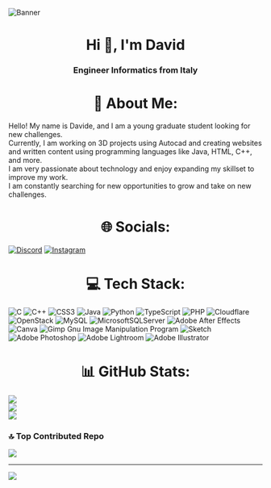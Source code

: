 ![Banner](https://github.com/DavyCele/DavyCele/assets/133571128/274b4565-2097-4f95-bd86-12f2fd95c36a)
<h1 align="center">Hi 👋, I'm David</h1>
<h3 align="center">Engineer Informatics from Italy</h3>

<h1 align="center">💫 About Me:</h1>
  Hello! My name is Davide, and I am a young graduate student looking for new challenges.  <br>Currently, I am working on 3D projects using Autocad and creating websites and written content using programming languages like Java, HTML, C++, and more. <br>I am very passionate about technology and enjoy expanding my skillset to improve my work.<br> I am constantly searching for new opportunities to grow and take on new challenges.


<h1 align="center">🌐 Socials:</h1>

[![Discord](https://img.shields.io/badge/Discord-%237289DA.svg?logo=discord&logoColor=white)](https://discord.gg/Skyn#8692) [![Instagram](https://img.shields.io/badge/Instagram-%23E4405F.svg?logo=Instagram&logoColor=white)](https://instagram.com/https://www.instagram.com/davyxsky/) 

<h1 align="center">💻 Tech Stack:</h1>

![C](https://img.shields.io/badge/c-%2300599C.svg?style=for-the-badge&logo=c&logoColor=white) ![C++](https://img.shields.io/badge/c++-%2300599C.svg?style=for-the-badge&logo=c%2B%2B&logoColor=white) ![CSS3](https://img.shields.io/badge/css3-%231572B6.svg?style=for-the-badge&logo=css3&logoColor=white) ![Java](https://img.shields.io/badge/java-%23ED8B00.svg?style=for-the-badge&logo=java&logoColor=white) ![Python](https://img.shields.io/badge/python-3670A0?style=for-the-badge&logo=python&logoColor=ffdd54) ![TypeScript](https://img.shields.io/badge/typescript-%23007ACC.svg?style=for-the-badge&logo=typescript&logoColor=white) ![PHP](https://img.shields.io/badge/php-%23777BB4.svg?style=for-the-badge&logo=php&logoColor=white) ![Cloudflare](https://img.shields.io/badge/Cloudflare-F38020?style=for-the-badge&logo=Cloudflare&logoColor=white) ![OpenStack](https://img.shields.io/badge/Openstack-%23f01742.svg?style=for-the-badge&logo=openstack&logoColor=white) ![MySQL](https://img.shields.io/badge/mysql-%2300f.svg?style=for-the-badge&logo=mysql&logoColor=white) ![MicrosoftSQLServer](https://img.shields.io/badge/Microsoft%20SQL%20Sever-CC2927?style=for-the-badge&logo=microsoft%20sql%20server&logoColor=white) ![Adobe After Effects](https://img.shields.io/badge/Adobe%20After%20Effects-9999FF.svg?style=for-the-badge&logo=Adobe%20After%20Effects&logoColor=white) ![Canva](https://img.shields.io/badge/Canva-%2300C4CC.svg?style=for-the-badge&logo=Canva&logoColor=white) ![Gimp Gnu Image Manipulation Program](https://img.shields.io/badge/Gimp-657D8B?style=for-the-badge&logo=gimp&logoColor=FFFFFF) ![Sketch](https://img.shields.io/badge/Sketch-FFB387?style=for-the-badge&logo=sketch&logoColor=black) ![Adobe Photoshop](https://img.shields.io/badge/adobephotoshop-%2331A8FF.svg?style=for-the-badge&logo=adobephotoshop&logoColor=white) ![Adobe Lightroom](https://img.shields.io/badge/Adobe%20Lightroom-31A8FF.svg?style=for-the-badge&logo=Adobe%20Lightroom&logoColor=white) ![Adobe Illustrator](https://img.shields.io/badge/adobeillustrator-%23FF9A00.svg?style=for-the-badge&logo=adobeillustrator&logoColor=white)

<h1 align="center">📊 GitHub Stats:</h1>

![](https://github-readme-stats.vercel.app/api?username=Davycele&theme=gruvbox&hide_border=false&include_all_commits=true&count_private=true)<br/>
![](https://github-readme-streak-stats.herokuapp.com/?user=Davycele&theme=gruvbox&hide_border=false)<br/>
![](https://github-readme-stats.vercel.app/api/top-langs/?username=Davycele&theme=gruvbox&hide_border=false&include_all_commits=true&count_private=true&layout=compact)

### 🔝 Top Contributed Repo
![](https://github-contributor-stats.vercel.app/api?username=Davycele&limit=5&theme=dark&combine_all_yearly_contributions=true)

---
[![](https://visitcount.itsvg.in/api?id=Davycele&icon=5&color=9)](https://visitcount.itsvg.in)


